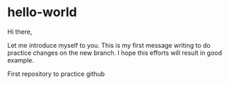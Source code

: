 # hello-world

Hi there,

Let me introduce myself to you. This is my first message writing to do practice changes on the new branch.
I hope this efforts will result in good example.

First repository to practice github 
